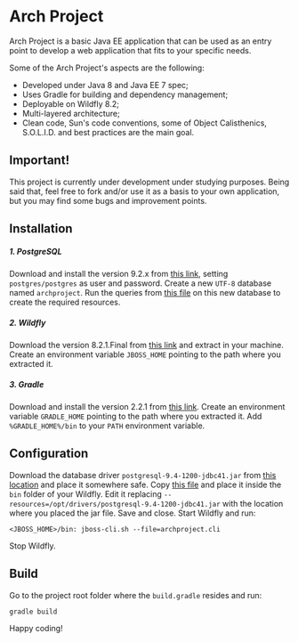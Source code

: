 # Arch Project

Arch Project is a basic Java EE application that can be used as an entry point to develop a web application that fits to your specific needs.

Some of the Arch Project's aspects are the following:
  - Developed under Java 8 and Java EE 7 spec;
  - Uses Gradle for building and dependency management;
  - Deployable on Wildfly 8.2;
  - Multi-layered architecture;
  - Clean code, Sun's code conventions, some of Object Calisthenics, S.O.L.I.D. and best practices are the main goal.

## Important!
This project is currently under development under studying purposes. Being said that, feel free to fork and/or use it as a basis to your own application, but you may find some bugs and improvement points.

## Installation
##### 1. PostgreSQL
Download and install the version 9.2.x from [this link](https://www.postgresql.org/download/), setting `postgres/postgres` as user and password.
Create a new `UTF-8` database named `archproject`.
Run the queries from [this file](https://github.com/bgasparotto/archproject/blob/master/archproject.sql) on this new database to create the required resources.

##### 2. Wildfly
Download the version 8.2.1.Final from [this link](http://wildfly.org/downloads/) and extract in your machine.
Create an environment variable `JBOSS_HOME` pointing to the path where you extracted it.

##### 3. Gradle
Download and install the version 2.2.1 from [this link](https://gradle.org/releases).
Create an environment variable `GRADLE_HOME` pointing to the path where you extracted it.
Add `%GRADLE_HOME%/bin` to your `PATH` environment variable.

## Configuration
Download the database driver `postgresql-9.4-1200-jdbc41.jar` from [this location](http://central.maven.org/maven2/org/postgresql/postgresql/9.4-1200-jdbc41/postgresql-9.4-1200-jdbc41.jar) and place it somewhere safe.
Copy [this file](https://github.com/bgasparotto/archproject/blob/master/archproject.cli) and place it inside the `bin` folder of your Wildfly. Edit it replacing `--resources=/opt/drivers/postgresql-9.4-1200-jdbc41.jar` with the location where you placed the jar file. Save and close.
Start Wildfly and run:
```
<JBOSS_HOME>/bin: jboss-cli.sh --file=archproject.cli
```
Stop Wildfly.

## Build
Go to the project root folder where the `build.gradle` resides and run:
```
gradle build
```

Happy coding!
